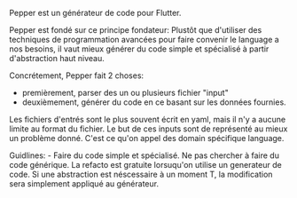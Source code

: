 Pepper est un générateur de code pour Flutter.

Pepper est fondé sur ce principe fondateur:
Plustôt que d'utiliser des techniques de programmation avancées pour faire convenir le language a nos besoins, il vaut mieux générer du code simple et spécialisé à partir d'abstraction haut niveau.

Concrétement, Pepper fait 2 choses:
- premièrement, parser des un ou plusieurs fichier "input"
- deuxièmement, générer du code en ce basant sur les données fournies.

Les fichiers d'entrés sont le plus souvent écrit en yaml, mais il n'y a aucune limite au format du fichier. Le but de ces inputs sont de représenté au mieux un problème donné. C'est ce qu'on appel des domain spécifique language.


Guidlines:
    - Faire du code simple et spécialisé.
    Ne pas chercher à faire du code générique. La refacto est gratuite lorsuqu'on utilise un generateur de code. Si une abstraction est néscessaire à un moment T, la modification sera simplement appliqué au générateur.